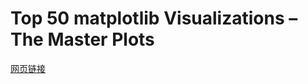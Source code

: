 # Top 50 matplotlib Visualizations – The Master Plots

[网页链接](https://www.machinelearningplus.com/plots/top-50-matplotlib-visualizations-the-master-plots-python)
